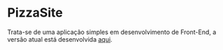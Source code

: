 # PizzaSite

Trata-se de uma aplicação simples em desenvolvimento de Front-End, a versão atual está desenvolvida <a href="https://pizza-site-kbcb26p71.vercel.app/"> aqui<a/>. 


